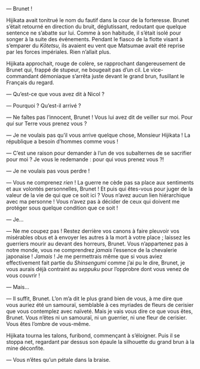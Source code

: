 — Brunet !

Hijikata avait tonitrué le nom du fautif dans la cour de la forteresse. Brunet
s’était retourné en direction du bruit, déglutissant, redoutant que quelque
sentence ne s’abatte sur lui. Comme à son habitude, il s’était isolé pour
songer à la suite des événements. Pendant le fiasco de la flotte visant à
s’emparer du *Kōtetsu*, ils avaient eu vent que Matsumae avait été reprise par
les forces impériales. Rien n’allait plus.

Hijikata approchait, rouge de colère, se rapprochant dangereusement de Brunet
qui, frappé de stupeur, ne bougeait pas d’un cil. Le vice-commandant démoniaque
s’arrêta juste devant le grand brun, fusillant le Français du regard.

— Qu’est-ce que vous avez dit à Nicol ?

— Pourquoi ? Qu’est-il arrivé ?

— Ne faîtes pas l’innocent, Brunet ! Vous lui avez dit de veiller sur moi. Pour
*qui* sur Terre vous prenez vous ?

— Je ne voulais pas qu’il vous arrive quelque chose, Monsieur Hijikata ! La
république a besoin d’hommes comme vous !

— C’est une raison pour demander à l’un de vos subalternes de se sacrifier pour
moi ? Je vous le redemande : pour qui vous prenez vous ?!

— Je ne voulais pas vous perdre !

— Vous ne comprenez *rien* ! La guerre ne cède pas sa place aux sentiments et
aux volontés personnelles, Brunet ! Et puis qui êtes-vous pour juger de la
valeur de la vie de qui que ce soit ici ? Vous n’avez aucun lien hiérarchique
avec ma personne ! Vous n’avez pas à décider de ceux qui doivent me protéger
sous quelque condition que ce soit !

— Je…

— Ne me coupez pas ! Restez derrière vos canons à faire pleuvoir vos misérables
obus et à envoyer les autres à la mort à votre place ; laissez les guerriers
mourir au devant des horreurs, Brunet. Vous n’appartenez pas à notre monde,
vous ne comprendrez *jamais* l’essence de la chevalerie japonaise ! *Jamais* !
Je me permettrais même que si vous aviez effectivement fait partie du
*Shinsengumi* comme j’ai pu le dire, Brunet, je vous aurais déjà contraint au
*seppuku* pour l’opprobre dont vous venez de vous couvrir !

— Mais…

— Il suffit, Brunet. L’on m’a dit le plus grand bien de vous, à me dire que
vous auriez été un samouraï, semblable à ces myriades de fleurs de cerisier que
vous contemplez avec naïveté. Mais je vais vous dire ce que vous êtes, Brunet.
Vous n’êtes ni un samouraï, ni un guerrier, ni une fleur de cerisier. Vous êtes
l’ombre de vous-même.

Hijikata tourna les talons, furibond, commençant à s’éloigner. Puis il se
stoppa net, regardant par dessus son épaule la silhouette du grand brun à la
mine déconfite.

— Vous n’êtes qu’un pétale dans la braise.
